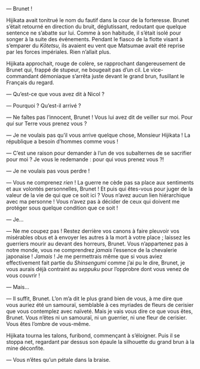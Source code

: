 — Brunet !

Hijikata avait tonitrué le nom du fautif dans la cour de la forteresse. Brunet
s’était retourné en direction du bruit, déglutissant, redoutant que quelque
sentence ne s’abatte sur lui. Comme à son habitude, il s’était isolé pour
songer à la suite des événements. Pendant le fiasco de la flotte visant à
s’emparer du *Kōtetsu*, ils avaient eu vent que Matsumae avait été reprise par
les forces impériales. Rien n’allait plus.

Hijikata approchait, rouge de colère, se rapprochant dangereusement de Brunet
qui, frappé de stupeur, ne bougeait pas d’un cil. Le vice-commandant démoniaque
s’arrêta juste devant le grand brun, fusillant le Français du regard.

— Qu’est-ce que vous avez dit à Nicol ?

— Pourquoi ? Qu’est-il arrivé ?

— Ne faîtes pas l’innocent, Brunet ! Vous lui avez dit de veiller sur moi. Pour
*qui* sur Terre vous prenez vous ?

— Je ne voulais pas qu’il vous arrive quelque chose, Monsieur Hijikata ! La
république a besoin d’hommes comme vous !

— C’est une raison pour demander à l’un de vos subalternes de se sacrifier pour
moi ? Je vous le redemande : pour qui vous prenez vous ?!

— Je ne voulais pas vous perdre !

— Vous ne comprenez *rien* ! La guerre ne cède pas sa place aux sentiments et
aux volontés personnelles, Brunet ! Et puis qui êtes-vous pour juger de la
valeur de la vie de qui que ce soit ici ? Vous n’avez aucun lien hiérarchique
avec ma personne ! Vous n’avez pas à décider de ceux qui doivent me protéger
sous quelque condition que ce soit !

— Je…

— Ne me coupez pas ! Restez derrière vos canons à faire pleuvoir vos misérables
obus et à envoyer les autres à la mort à votre place ; laissez les guerriers
mourir au devant des horreurs, Brunet. Vous n’appartenez pas à notre monde,
vous ne comprendrez *jamais* l’essence de la chevalerie japonaise ! *Jamais* !
Je me permettrais même que si vous aviez effectivement fait partie du
*Shinsengumi* comme j’ai pu le dire, Brunet, je vous aurais déjà contraint au
*seppuku* pour l’opprobre dont vous venez de vous couvrir !

— Mais…

— Il suffit, Brunet. L’on m’a dit le plus grand bien de vous, à me dire que
vous auriez été un samouraï, semblable à ces myriades de fleurs de cerisier que
vous contemplez avec naïveté. Mais je vais vous dire ce que vous êtes, Brunet.
Vous n’êtes ni un samouraï, ni un guerrier, ni une fleur de cerisier. Vous êtes
l’ombre de vous-même.

Hijikata tourna les talons, furibond, commençant à s’éloigner. Puis il se
stoppa net, regardant par dessus son épaule la silhouette du grand brun à la
mine déconfite.

— Vous n’êtes qu’un pétale dans la braise.
